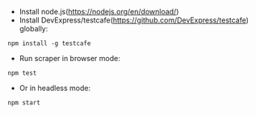 - Install node.js(https://nodejs.org/en/download/)
- Install DevExpress/testcafe(https://github.com/DevExpress/testcafe) globally:
```
npm install -g testcafe
```
- Run scraper in browser mode:
```
npm test
```
- Or in headless mode:
```
npm start
```